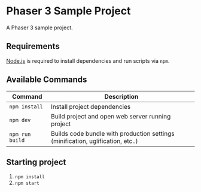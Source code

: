 # Phaser 3 Sample Project

A Phaser 3 sample project.

## Requirements

[Node.js](https://nodejs.org) is required to install dependencies and run scripts via `npm`.

## Available Commands

| Command | Description |
|---------|-------------|
| `npm install` | Install project dependencies |
| `npm dev` | Build project and open web server running project |
| `npm run build` | Builds code bundle with production settings (minification, uglification, etc..) |

## Starting project

1. `npm install`
2. `npm start`
